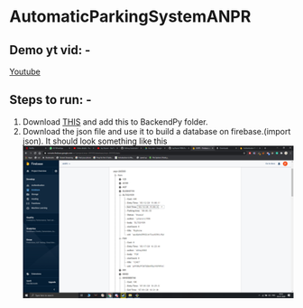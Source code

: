 # AutomaticParkingSystemANPR

## Demo yt vid: - 
[Youtube](https://www.youtube.com/watch?v=i64AUqCuKV8&feature=youtu.be)

## Steps to run: -
1) Download [THIS](https://drive.google.com/file/d/10lYoIKufiyKaw570UvLbRHbUY6YGYlht/view?usp=sharing) and add this to BackendPy folder.
2) Download the json file and use it to build a database on firebase.(import json). It should look something like this
![](images/database.png)
